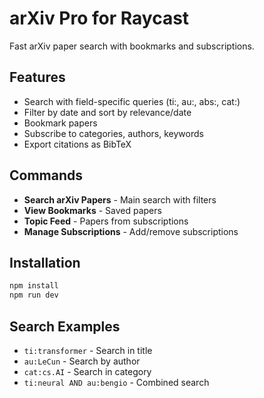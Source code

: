 # arXiv Pro for Raycast

Fast arXiv paper search with bookmarks and subscriptions.

## Features

- Search with field-specific queries (ti:, au:, abs:, cat:)
- Filter by date and sort by relevance/date
- Bookmark papers
- Subscribe to categories, authors, keywords
- Export citations as BibTeX

## Commands

- **Search arXiv Papers** - Main search with filters
- **View Bookmarks** - Saved papers
- **Topic Feed** - Papers from subscriptions
- **Manage Subscriptions** - Add/remove subscriptions

## Installation

```bash
npm install
npm run dev
```

## Search Examples

- `ti:transformer` - Search in title
- `au:LeCun` - Search by author
- `cat:cs.AI` - Search in category
- `ti:neural AND au:bengio` - Combined search